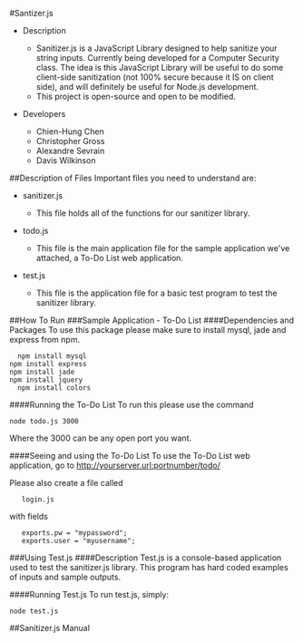 #Santizer.js

- Description
	- Sanitizer.js is a JavaScript Library designed to help sanitize your string inputs. Currently being developed for a Computer Security class. The idea is this JavaScript Library will be useful to do some client-side sanitization (not 100% secure because it IS on client side), and will definitely be useful for Node.js development.
	- This project is open-source and open to be modified.

- Developers
	- Chien-Hung Chen
	- Christopher Gross
	- Alexandre Sevrain
	- Davis Wilkinson

##Description of Files
Important files you need to understand are:

- sanitizer.js
	- This file holds all of the functions for our sanitizer library.

- todo.js
	- This file is the main application file for the sample application we've attached, a To-Do List web application.

- test.js
	- This file is the application file for a basic test program to test the sanitizer library.
	
##How To Run
###Sample Application - To-Do List
####Dependencies and Packages
To use this package please make sure to install mysql, jade and express from npm.

      npm install mysql
	npm install express
	npm install jade
	npm install jquery
      npm install colors


####Running the To-Do List
To run this please use the command

    node todo.js 3000

Where the 3000 can be any open port you want.

####Seeing and using the To-Do List
To use the To-Do List web application, go to http://yourserver.url:portnumber/todo/

Please also create a file called

       login.js

with fields

       exports.pw = "mypassword";
       exports.user = "myusername";


###Using Test.js
####Description
Test.js is a console-based application used to test the sanitizer.js library. This program has hard coded examples of inputs and sample outputs.

####Running Test.js
To run test.js, simply:

	node test.js


##Sanitizer.js Manual